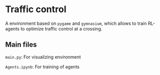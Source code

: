 # Traffic control
A environment based on ```pygame``` and ```gymnasium```, which allows to train RL-agents to optimize traffic control at a crossing.



## Main files
```main.py```: For visualizing environment

```Agents.ipynb```: For training of agents
